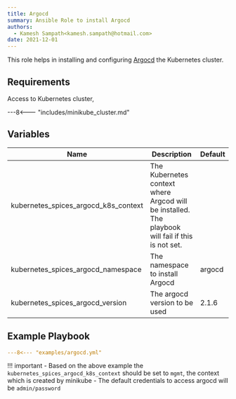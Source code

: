 ```yaml
---
title: Argocd
summary: Ansible Role to install Argocd
authors:
  - Kamesh Sampath<kamesh.sampath@hotmail.com>
date: 2021-12-01
---
```


This role helps in installing and configuring [Argocd](https://argo-cd.readthedocs.io/en/stable/) the Kubernetes cluster.

## Requirements

Access to Kubernetes cluster,

---8<--- "includes/minikube_cluster.md"

## Variables

| Name  | Description | Default
| ----------- | ----------- | ---
| kubernetes_spices_argocd_k8s_context | The Kubernetes context where Argcod will be installed. The playbook will fail if this is not set. |
| kubernetes_spices_argocd_namespace| The namespace to install Argocd | argocd
| kubernetes_spices_argocd_version| The argocd version to be used | 2.1.6

## Example Playbook

```yaml
---8<--- "examples/argocd.yml"
```

!!! important
    - Based on the above example the `kubernetes_spices_argocd_k8s_context` should be set to `mgmt`, the context which is created by minikube
    - The default credentials to access argocd will be `admin/password`
